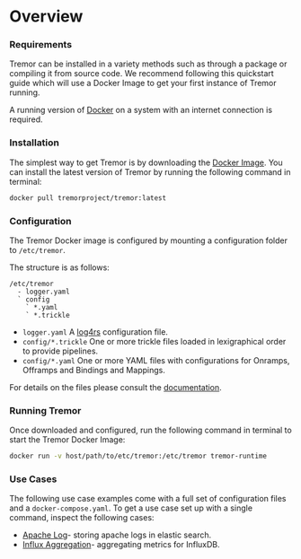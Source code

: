 # Overview

### Requirements

Tremor can be installed in a variety methods such as through a package or compiling it from source code. We recommend following this quickstart guide which will use a Docker Image to get your first instance of Tremor running.

A running version of [Docker](https://docker.io) on a system with an internet connection is required.

### Installation

The simplest way to get Tremor is by downloading the [Docker Image](https://hub.docker.com/r/tremorproject/tremor). You can install the latest version of Tremor by running the following command in terminal:

```bash
docker pull tremorproject/tremor:latest
```

### Configuration

The Tremor Docker image is configured by mounting a configuration folder to `/etc/tremor`.

The structure is as follows:

```text
/etc/tremor
  - logger.yaml
  ` config
    ` *.yaml
    ` *.trickle
```

* `logger.yaml` A [log4rs](https://docs.rs/log4rs/0.10.0/log4rs/#examples) configuration file.
* `config/*.trickle` One or more trickle files loaded in lexigraphical order to provide pipelines.
* `config/*.yaml` One or more YAML files with configurations for Onramps, Offramps and Bindings and Mappings.

For details on the files please consult the [documentation](/docs/operations/configuration).

### Running Tremor

Once downloaded and configured, run the following command in terminal to start the Tremor Docker Image:

```bash
docker run -v host/path/to/etc/tremor:/etc/tremor tremor-runtime
```

### Use Cases

The following use case examples come with a full set of configuration files and a `docker-compose.yaml`. To get a use case set up with a single command, inspect the following cases:

* [Apache Log](/docs/recipes/logstash/index)- storing apache logs in elastic search.
* [Influx Aggregation](/docs/recipes/influx/index/)- aggregating metrics for InfluxDB.
